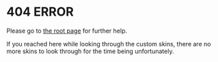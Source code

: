 # 404 ERROR
Please go to [the root page](./index.md) for further help. 

If you reached here while looking through the custom skins, there are no more skins to look through for the time being unfortunately. 